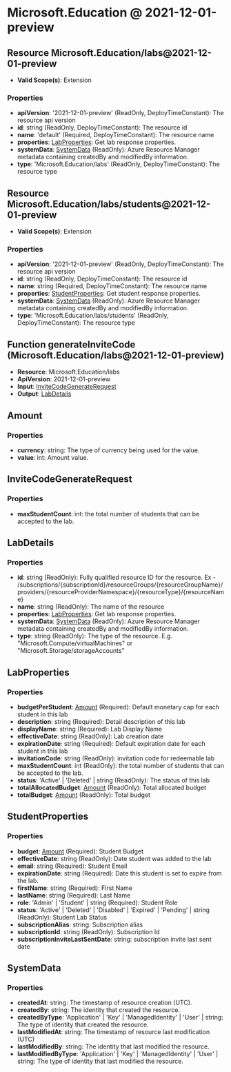 # Microsoft.Education @ 2021-12-01-preview

## Resource Microsoft.Education/labs@2021-12-01-preview
* **Valid Scope(s)**: Extension
### Properties
* **apiVersion**: '2021-12-01-preview' (ReadOnly, DeployTimeConstant): The resource api version
* **id**: string (ReadOnly, DeployTimeConstant): The resource id
* **name**: 'default' (Required, DeployTimeConstant): The resource name
* **properties**: [LabProperties](#labproperties): Get lab response properties.
* **systemData**: [SystemData](#systemdata) (ReadOnly): Azure Resource Manager metadata containing createdBy and modifiedBy information.
* **type**: 'Microsoft.Education/labs' (ReadOnly, DeployTimeConstant): The resource type

## Resource Microsoft.Education/labs/students@2021-12-01-preview
* **Valid Scope(s)**: Extension
### Properties
* **apiVersion**: '2021-12-01-preview' (ReadOnly, DeployTimeConstant): The resource api version
* **id**: string (ReadOnly, DeployTimeConstant): The resource id
* **name**: string (Required, DeployTimeConstant): The resource name
* **properties**: [StudentProperties](#studentproperties): Get student response properties.
* **systemData**: [SystemData](#systemdata) (ReadOnly): Azure Resource Manager metadata containing createdBy and modifiedBy information.
* **type**: 'Microsoft.Education/labs/students' (ReadOnly, DeployTimeConstant): The resource type

## Function generateInviteCode (Microsoft.Education/labs@2021-12-01-preview)
* **Resource**: Microsoft.Education/labs
* **ApiVersion**: 2021-12-01-preview
* **Input**: [InviteCodeGenerateRequest](#invitecodegeneraterequest)
* **Output**: [LabDetails](#labdetails)

## Amount
### Properties
* **currency**: string: The type of currency being used for the value.
* **value**: int: Amount value.

## InviteCodeGenerateRequest
### Properties
* **maxStudentCount**: int: the total number of students that can be accepted to the lab.

## LabDetails
### Properties
* **id**: string (ReadOnly): Fully qualified resource ID for the resource. Ex - /subscriptions/{subscriptionId}/resourceGroups/{resourceGroupName}/providers/{resourceProviderNamespace}/{resourceType}/{resourceName}
* **name**: string (ReadOnly): The name of the resource
* **properties**: [LabProperties](#labproperties): Get lab response properties.
* **systemData**: [SystemData](#systemdata) (ReadOnly): Azure Resource Manager metadata containing createdBy and modifiedBy information.
* **type**: string (ReadOnly): The type of the resource. E.g. "Microsoft.Compute/virtualMachines" or "Microsoft.Storage/storageAccounts"

## LabProperties
### Properties
* **budgetPerStudent**: [Amount](#amount) (Required): Default monetary cap for each student in this lab
* **description**: string (Required): Detail description of this lab
* **displayName**: string (Required): Lab Display Name
* **effectiveDate**: string (ReadOnly): Lab creation date
* **expirationDate**: string (Required): Default expiration date for each student in this lab
* **invitationCode**: string (ReadOnly): invitation code for redeemable lab
* **maxStudentCount**: int (ReadOnly): the total number of students that can be accepted to the lab.
* **status**: 'Active' | 'Deleted' | string (ReadOnly): The status of this lab
* **totalAllocatedBudget**: [Amount](#amount) (ReadOnly): Total allocated budget
* **totalBudget**: [Amount](#amount) (ReadOnly): Total budget

## StudentProperties
### Properties
* **budget**: [Amount](#amount) (Required): Student Budget
* **effectiveDate**: string (ReadOnly): Date student was added to the lab
* **email**: string (Required): Student Email
* **expirationDate**: string (Required): Date this student is set to expire from the lab.
* **firstName**: string (Required): First Name
* **lastName**: string (Required): Last Name
* **role**: 'Admin' | 'Student' | string (Required): Student Role
* **status**: 'Active' | 'Deleted' | 'Disabled' | 'Expired' | 'Pending' | string (ReadOnly): Student Lab Status
* **subscriptionAlias**: string: Subscription alias
* **subscriptionId**: string (ReadOnly): Subscription Id
* **subscriptionInviteLastSentDate**: string: subscription invite last sent date

## SystemData
### Properties
* **createdAt**: string: The timestamp of resource creation (UTC).
* **createdBy**: string: The identity that created the resource.
* **createdByType**: 'Application' | 'Key' | 'ManagedIdentity' | 'User' | string: The type of identity that created the resource.
* **lastModifiedAt**: string: The timestamp of resource last modification (UTC)
* **lastModifiedBy**: string: The identity that last modified the resource.
* **lastModifiedByType**: 'Application' | 'Key' | 'ManagedIdentity' | 'User' | string: The type of identity that last modified the resource.

